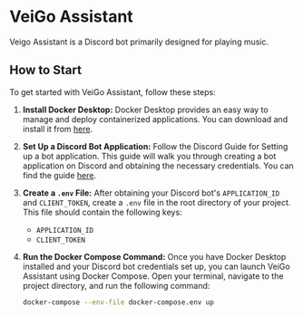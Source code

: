 # VeiGo Assistant

Veigo Assistant is a Discord bot primarily designed for playing music.

## How to Start

To get started with VeiGo Assistant, follow these steps:

1. **Install Docker Desktop:** Docker Desktop provides an easy way to manage and deploy containerized applications. You can download and install it from [here](https://www.docker.com/products/docker-desktop).

2. **Set Up a Discord Bot Application:**
   Follow the Discord Guide for Setting up a bot application. This guide will walk you through creating a bot application on Discord and obtaining the necessary credentials. You can find the guide [here](https://discordjs.guide/preparations/setting-up-a-bot-application.html#creating-your-bot).

3. **Create a `.env` File:**
   After obtaining your Discord bot's `APPLICATION_ID` and `CLIENT_TOKEN`, create a `.env` file in the root directory of your project. This file should contain the following keys:
   - `APPLICATION_ID`
   - `CLIENT_TOKEN`

4. **Run the Docker Compose Command:**
   Once you have Docker Desktop installed and your Discord bot credentials set up, you can launch VeiGo Assistant using Docker Compose. Open your terminal, navigate to the project directory, and run the following command:
   ```bash
   docker-compose --env-file docker-compose.env up
